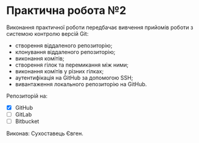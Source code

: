 # Практична робота №2

Виконання практичної роботи передбачає вивчення прийомів роботи з системою контролю версій Git:
- створення віддаленого репозиторію;
- клонування віддаленого репозиторію;
- виконання комітів;
- створення гілок та перемикання між ними;
- виконання комітів у різних гілках;
- аутентифікація на GitHub за допомогою SSH;
- вивантаження локального репозиторію на GitHub.

Репозиторій на:
- [X] GitHub
- [ ] GitLab
- [ ] Bitbucket

Виконав: Сухоставець Євген.